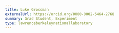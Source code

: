 ```yaml
---
title: Luke Grossman
externalUrl: https://orcid.org/0000-0002-5464-2768
summary: Grad Student, Experiment
type: lawrenceberkeleynationallaboratory
---
```

